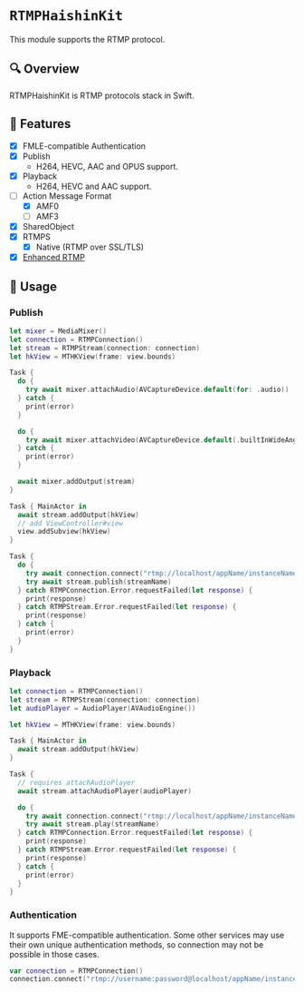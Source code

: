 # ``RTMPHaishinKit``
This module supports the RTMP protocol.

## 🔍 Overview
RTMPHaishinKit is RTMP protocols stack in Swift. 

## 🎨 Features
- [x] FMLE-compatible Authentication
- [x] Publish
  - H264, HEVC, AAC and OPUS support.
- [x] Playback
  - H264, HEVC and AAC support.
- [ ] Action Message Format
  - [x] AMF0
  - [ ] AMF3
- [x] SharedObject
- [x] RTMPS
  - [x] Native (RTMP over SSL/TLS)
- [x] [Enhanced RTMP](E-RTMP.md)

## 📓 Usage
### Publish
```swift
let mixer = MediaMixer()
let connection = RTMPConnection()
let stream = RTMPStream(connection: connection)
let hkView = MTHKView(frame: view.bounds)

Task {
  do {
    try await mixer.attachAudio(AVCaptureDevice.default(for: .audio))
  } catch {
    print(error)
  }

  do {
    try await mixer.attachVideo(AVCaptureDevice.default(.builtInWideAngleCamera, for: .video, position: .back))
  } catch {
    print(error)
  }

  await mixer.addOutput(stream)
}

Task { MainActor in
  await stream.addOutput(hkView)
  // add ViewController#view
  view.addSubview(hkView)
}

Task {
  do {
    try await connection.connect("rtmp://localhost/appName/instanceName")
    try await stream.publish(streamName)
  } catch RTMPConnection.Error.requestFailed(let response) {
    print(response)
  } catch RTMPStream.Error.requestFailed(let response) {
    print(response)
  } catch {
    print(error)
  }
}
```

### Playback
```swift
let connection = RTMPConnection()
let stream = RTMPStream(connection: connection)
let audioPlayer = AudioPlayer(AVAudioEngine())

let hkView = MTHKView(frame: view.bounds)

Task { MainActor in
  await stream.addOutput(hkView)
}

Task {
  // requires attachAudioPlayer
  await stream.attachAudioPlayer(audioPlayer)

  do {
    try await connection.connect("rtmp://localhost/appName/instanceName")
    try await stream.play(streamName)
  } catch RTMPConnection.Error.requestFailed(let response) {
    print(response)
  } catch RTMPStream.Error.requestFailed(let response) {
    print(response)
  } catch {
    print(error)
  }
}
```

### Authentication
It supports FME-compatible authentication. Some other services may use their own unique authentication methods, so connection may not be possible in those cases.
```swift
var connection = RTMPConnection()
connection.connect("rtmp://username:password@localhost/appName/instanceName")
```

